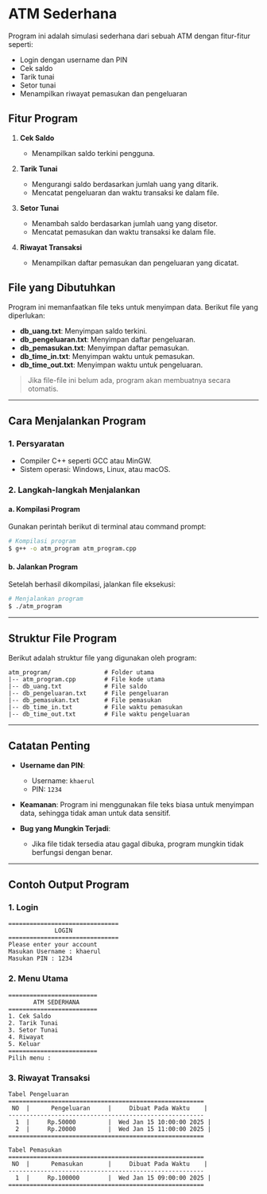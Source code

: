 # ATM Sederhana

Program ini adalah simulasi sederhana dari sebuah ATM dengan fitur-fitur seperti:
- Login dengan username dan PIN
- Cek saldo
- Tarik tunai
- Setor tunai
- Menampilkan riwayat pemasukan dan pengeluaran

## **Fitur Program**
1. **Cek Saldo**
   - Menampilkan saldo terkini pengguna.

2. **Tarik Tunai**
   - Mengurangi saldo berdasarkan jumlah uang yang ditarik.
   - Mencatat pengeluaran dan waktu transaksi ke dalam file.

3. **Setor Tunai**
   - Menambah saldo berdasarkan jumlah uang yang disetor.
   - Mencatat pemasukan dan waktu transaksi ke dalam file.

4. **Riwayat Transaksi**
   - Menampilkan daftar pemasukan dan pengeluaran yang dicatat.

## **File yang Dibutuhkan**
Program ini memanfaatkan file teks untuk menyimpan data. Berikut file yang diperlukan:
- **db_uang.txt**: Menyimpan saldo terkini.
- **db_pengeluaran.txt**: Menyimpan daftar pengeluaran.
- **db_pemasukan.txt**: Menyimpan daftar pemasukan.
- **db_time_in.txt**: Menyimpan waktu untuk pemasukan.
- **db_time_out.txt**: Menyimpan waktu untuk pengeluaran.

> Jika file-file ini belum ada, program akan membuatnya secara otomatis.

---

## **Cara Menjalankan Program**

### 1. **Persyaratan**
- Compiler C++ seperti GCC atau MinGW.
- Sistem operasi: Windows, Linux, atau macOS.

### 2. **Langkah-langkah Menjalankan**

#### a. **Kompilasi Program**
Gunakan perintah berikut di terminal atau command prompt:
```bash
# Kompilasi program
$ g++ -o atm_program atm_program.cpp
```

#### b. **Jalankan Program**
Setelah berhasil dikompilasi, jalankan file eksekusi:
```bash
# Menjalankan program
$ ./atm_program
```

---

## **Struktur File Program**
Berikut adalah struktur file yang digunakan oleh program:
```plaintext
atm_program/               # Folder utama
|-- atm_program.cpp        # File kode utama
|-- db_uang.txt            # File saldo
|-- db_pengeluaran.txt     # File pengeluaran
|-- db_pemasukan.txt       # File pemasukan
|-- db_time_in.txt         # File waktu pemasukan
|-- db_time_out.txt        # File waktu pengeluaran
```

---

## **Catatan Penting**
- **Username dan PIN**: 
  - Username: `khaerul`
  - PIN: `1234`

- **Keamanan**: Program ini menggunakan file teks biasa untuk menyimpan data, sehingga tidak aman untuk data sensitif.
- **Bug yang Mungkin Terjadi**:
  - Jika file tidak tersedia atau gagal dibuka, program mungkin tidak berfungsi dengan benar.

---

## **Contoh Output Program**

### 1. **Login**
```plaintext
===============================
             LOGIN
===============================
Please enter your account
Masukan Username : khaerul
Masukan PIN : 1234
```

### 2. **Menu Utama**
```plaintext
=========================
       ATM SEDERHANA
=========================
1. Cek Saldo
2. Tarik Tunai
3. Setor Tunai
4. Riwayat
5. Keluar
=========================
Pilih menu :
```

### 3. **Riwayat Transaksi**
```plaintext
Tabel Pengeluaran
=======================================================
 NO  |      Pengeluaran     |     Dibuat Pada Waktu    |
-------------------------------------------------------
  1  |     Rp.50000         |  Wed Jan 15 10:00:00 2025 |
  2  |     Rp.20000         |  Wed Jan 15 11:00:00 2025 |
=======================================================

Tabel Pemasukan
=======================================================
 NO  |      Pemasukan       |     Dibuat Pada Waktu    |
-------------------------------------------------------
  1  |     Rp.100000        |  Wed Jan 15 09:00:00 2025 |
=======================================================
